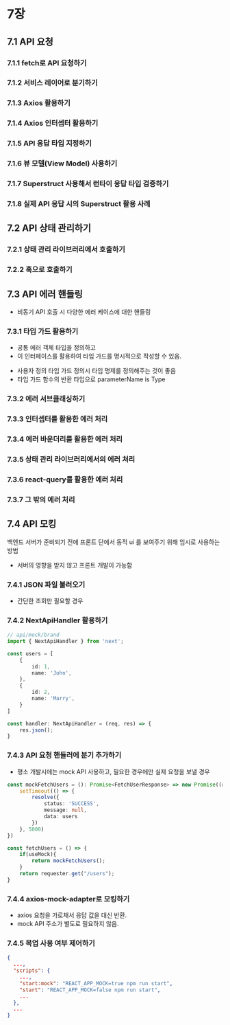 # 7장

## 7.1 API 요청

### 7.1.1 fetch로 API 요청하기
### 7.1.2 서비스 레이어로 분기하기
### 7.1.3 Axios 활용하기
### 7.1.4 Axios 인터셉터 활용하기
### 7.1.5 API 응답 타입 지정하기
### 7.1.6 뷰 모델(View Model) 사용하기
### 7.1.7 Superstruct 사용해서 런타이 응답 타입 검증하기
### 7.1.8 실제 API 응답 시의 Superstruct 활용 사례

## 7.2 API 상태 관리하기
### 7.2.1 상태 관리 라이브러리에서 호출하기
### 7.2.2 훅으로 호출하기

## 7.3 API 에러 핸들링

 - 비동기 API 호출 시 다양한 에러 케이스에 대한 핸들링

### 7.3.1 타입 가드 활용하기
- 공통 에러 객체 타입을 정의하고
- 이 인터페이스를 활용하여 타입 가드를 명시적으로 작성할 수 있음.

* 사용자 정의 타입 가드 정의시 타입 명제를 정의해주는 것이 좋음
* 타입 가드 함수의 반환 타입으로 parameterName is Type

### 7.3.2 에러 서브클래싱하기

### 7.3.3 인터셉터를 활용한 에러 처리

### 7.3.4 에러 바운더리를 활용한 에러 처리

### 7.3.5 상태 관리 라이브러리에서의 에러 처리

### 7.3.6 react-query를 활용한 에러 처리

### 7.3.7 그 밖의 에러 처리

## 7.4 API 모킹

백엔드 서버가 준비되기 전에 프론트 단에서 동적 ui 를 보여주기 위해 임시로 사용하는 방법
- 서버의 영향을 받지 않고 프론트 개발이 가능함

### 7.4.1 JSON 파일 불러오기
- 간단한 조회만 필요할 경우

### 7.4.2 NextApiHandler 활용하기

```ts
// api/mock/brand
import { NextApiHandler } from 'next';

const users = [
    {
        id: 1,
        name: 'John',
    },
    {
        id: 2,
        name: 'Marry',
    }
]

const handler: NextApiHandler = (req, res) => {
    res.json();
}
```

### 7.4.3 API 요청 핸들러에 분기 추가하기

- 평소 개발시에는 mock API 사용하고, 필요한 경우에만 실제 요청을 보낼 경우

```ts
const mockFetchUsers = (): Promise<FetchUserResponse> => new Promise((resolve) => {
    setTimeout(() => {
        resolve({
            status: 'SUCCESS',
            message: null,
            data: users
        })
    }, 5000)
})

const fetchUsers = () => {
    if(useMock){
        return mockFetchUsers();
    }
    return requester.get("/users");
}
```

### 7.4.4 axios-mock-adapter로 모킹하기

- axios 요청을 가로채서 응답 값을 대신 반환.
- mock API 주소가 별도로 필요하지 않음.

### 7.4.5 목업 사용 여부 제어하기

```json
{
  ...,
  "scripts": {
    ...,
    "start:mock": "REACT_APP_MOCK=true npm run start",
    "start": "REACT_APP_MOCK=false npm run start",
    ...
  },
  ...
}
```
